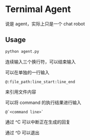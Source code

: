 # Ternimal Agent

说是 agent，实际上只是一个 chat robot

## Usage

```bash 
python agent.py
```

连续输入三个换行符，可以结束输入

可以在单独的一行输入
```
@:file_path:line_start:line_end
```
来引用文件内容

可以将 command 的执行结果进行输入
```
@`<command line>`
```

通过 ^C 可以中断正在生成的回复

通过 ^D 可以退出


